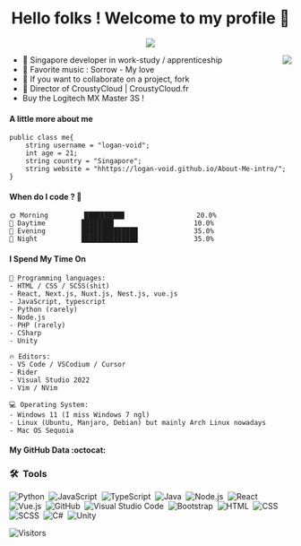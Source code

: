 <p align="center">
  <h1 align="center">Hello folks ! Welcome to my profile 👋</h1>
</p>
<p align="center">
  <a align="center" href="https://github.com/DenverCoder1/readme-typing-svg"><img src="https://readme-typing-svg.herokuapp.com?&font=IBM+Plex+Sans&color=F72EE2&size=25&lines=Welcome+to+my+GitHub+Profile!;" /></a>
</p>
<img align="right" src="https://media.giphy.com/media/M9gbBd9nbDrOTu1Mqx/giphy.gif">
<ul>
<li>🔭 Singapore developer in work-study / apprenticeship</li>
<li>🌱 Favorite music : Sorrow - My love</li>
<li>👯 If you want to collaborate on a project, fork</li>
<li>👾 Director of CroustyCloud | CroustyCloud.fr </li>
<li>Buy the Logitech MX Master 3S ! </li>
</ul>

#### A little more about me
```golang
public class me{
    string username = "logan-void";
    int age = 21;
    string country = "Singapore";
    string website = "hhttps://logan-void.github.io/About-Me-intro/";
}
```

#### When do I code ? 🐤
```text
🌞 Morning         ██████████                  20.0% 
🌆 Daytime         ████████                    10.0% 
🌃 Evening         ██████████████              35.0%  
🌙 Night           ██████████████              35.0% 
```

#### I Spend My Time On
```text
💬 Programming languages:
- HTML / CSS / SCSS(shit)
- React, Next.js, Nuxt.js, Nest.js, vue.js
- JavaScript, typescript
- Python (rarely)
- Node.js
- PHP (rarely)
- CSharp
- Unity

🔥 Editors:
- VS Code / VSCodium / Cursor
- Rider
- Visual Studio 2022
- Vim / NVim

💻 Operating System:
- Windows 11 (I miss Windows 7 ngl)
- Linux (Ubuntu, Manjaro, Debian) but mainly Arch Linux nowadays
- Mac OS Sequoia 
```


#### My GitHub Data :octocat:
<!-- ![SeenKid's GitHub stats](https://github-readme-stats.vercel.app/api?username=SeenKid&show_icons=true&theme=radical) -->
<!-- [![GitHub Streak](https://github-readme-streak-stats-tawny-mu.vercel.app?user=SeenKid&theme=telegram-gradient&hide_border=true&locale=fr&date_format=j%20M%5B%20Y%5D&fire=EB5454&background=45%2CEBB65B%2C9E54EB&hide_total_contributions=true)](https://git.io/streak-stats) -->
<!-- [![wakatime](https://wakatime.com/badge/user/c6c24fbd-57bf-4ef9-8290-c325419c208a.svg)](https://wakatime.com/@c6c24fbd-57bf-4ef9-8290-c325419c208a) -->

<!-- ### 🤝🏻 &nbsp;My Social networks : -->

<!-- <p align="center"> -->
<!-- <a href="https://logan-void.github.io/About-Me-intro/">Portfolio Link</a> -->

### 🛠 &nbsp;Tools

![Python](https://img.shields.io/badge/-Python-05122A?style=flat&logo=python)&nbsp;
![JavaScript](https://img.shields.io/badge/-JavaScript-05122A?style=flat&logo=javascript)&nbsp;
![TypeScript](https://img.shields.io/badge/-TypeScript-05122A?style=flat&logo=Typescript)&nbsp;
![Java](https://img.shields.io/badge/-Java-05122A?style=flat&logo=Java&logoColor=FFA518)&nbsp;
![Node.js](https://img.shields.io/badge/-Node.js-05122A?style=flat&logo=node.js)&nbsp;
![React](https://img.shields.io/badge/-React-05122A?style=flat&logo=React)&nbsp;
![Vue.js](https://img.shields.io/badge/-Vue.js-05122A?style=flat&logo=Vue.js)&nbsp;
![GitHub](https://img.shields.io/badge/-GitHub-05122A?style=flat&logo=github)&nbsp;
![Visual Studio Code](https://img.shields.io/badge/-Visual%20Studio%20Code-05122A?style=flat&logo=visual-studio-code&logoColor=007ACC)&nbsp;
![Bootstrap](https://img.shields.io/badge/-Bootstrap-05122A?style=flat&logo=bootstrap&logoColor=563D7C)&nbsp;
![HTML](https://img.shields.io/badge/-HTML-05122A?style=flat&logo=HTML5)&nbsp;
![CSS](https://img.shields.io/badge/-CSS-05122A?style=flat&logo=CSS3&logoColor=1572B6)&nbsp;
![SCSS](https://img.shields.io/badge/-SCSS-05122A?style=flat&logo=SCSS3&logoColor=1572B6)&nbsp;
![C#](https://img.shields.io/badge/-csharp-05122A?style=flat&logo=csharp)&nbsp;
![Unity](https://img.shields.io/badge/-Unity-05122A?style=flat&logo=Unity)&nbsp;

![Visitors](https://api.visitorbadge.io/api/visitors?path=https%3A%2F%2Fgithub.com%2FSeenKid&label=Views&labelColor=%23ff2233&countColor=%2334af7a)
